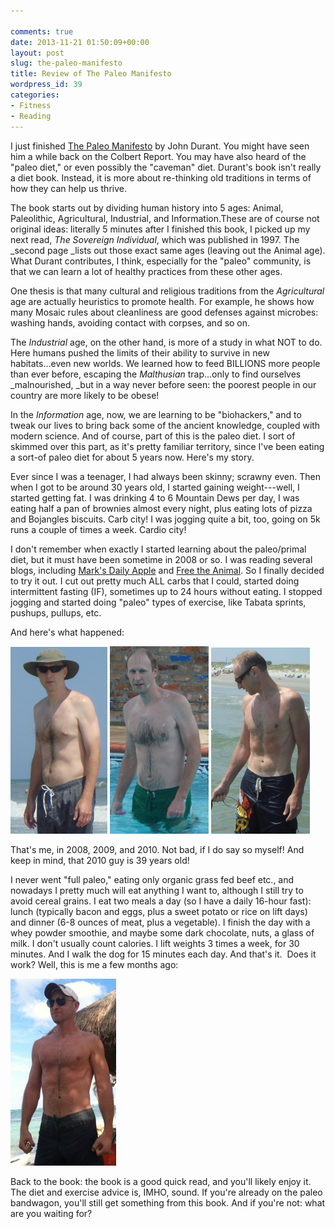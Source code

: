 ```yaml
---

comments: true
date: 2013-11-21 01:50:09+00:00
layout: post
slug: the-paleo-manifesto
title: Review of The Paleo Manifesto
wordpress_id: 39
categories:
- Fitness
- Reading
---
```


I just finished [The Paleo Manifesto](http://www.amazon.com/The-Paleo-Manifesto-Ancient-Lifelong/dp/0307889173) by John Durant. You might have seen him a while back on the Colbert Report. You may have also heard of the "paleo diet," or even possibly the "caveman" diet. Durant's book isn't really a diet book. Instead, it is more about re-thinking old traditions in terms of how they can help us thrive.

The book starts out by dividing human history into 5 ages: Animal, Paleolithic, Agricultural, Industrial, and Information.These are of course not original ideas: literally 5 minutes after I finished this book, I picked up my next read, _The Sovereign Individual_, which was published in 1997. The _second page _lists out those exact same ages (leaving out the Animal age). What Durant contributes, I think, especially for the "paleo" community, is that we can learn a lot of healthy practices from these other ages.

One thesis is that many cultural and religious traditions from the _Agricultural_ age are actually heuristics to promote health. For example, he shows how many Mosaic rules about cleanliness are good defenses against microbes: washing hands, avoiding contact with corpses, and so on.

The _Industrial_ age, on the other hand, is more of a study in what NOT to do. Here humans pushed the limits of their ability to survive in new habitats...even new worlds. We learned how to feed BILLIONS more people than ever before, escaping the _Malthusian_ trap...only to find ourselves _malnourished, _but in a way never before seen: the poorest people in our country are more likely to be obese!

In the _Information_ age, now, we are learning to be "biohackers," and to tweak our lives to bring back some of the ancient knowledge, coupled with modern science. And of course, part of this is the paleo diet. I sort of skimmed over this part, as it's pretty familiar territory, since I've been eating a sort-of paleo diet for about 5 years now. Here's my story.

Ever since I was a teenager, I had always been skinny; scrawny even. Then when I got to be around 30 years old, I started gaining weight---well, I started getting fat. I was drinking 4 to 6 Mountain Dews per day, I was eating half a pan of brownies almost every night, plus eating lots of pizza and Bojangles biscuits. Carb city! I was jogging quite a bit, too, going on 5k runs a couple of times a week. Cardio city!

I don't remember when exactly I started learning about the paleo/primal diet, but it must have been sometime in 2008 or so. I was reading several blogs, including [Mark's Daily Apple](http://www.marksdailyapple.com/#axzz2kHWKXZW1) and [Free the Animal](http://freetheanimal.com/). So I finally decided to try it out. I cut out pretty much ALL carbs that I could, started doing intermittent fasting (IF), sometimes up to 24 hours without eating. I stopped jogging and started doing "paleo" types of exercise, like Tabata sprints, pushups, pullups, etc.

And here's what happened:

[![Me in 2008](/images/08.jpg)](/images/08.jpg) [![Me in 2009](/images/09.jpg)](/images/09.jpg) [![Me in 2010](/images/10.jpg?w=158)](/images/10.jpg)

That's me, in 2008, 2009, and 2010. Not bad, if I do say so myself! And keep in mind, that 2010 guy is 39 years old!

I never went "full paleo," eating only organic grass fed beef etc., and nowadays I pretty much will eat anything I want to, although I still try to avoid cereal grains. I eat two meals a day (so I have a daily 16-hour fast): lunch (typically bacon and eggs, plus a sweet potato or rice on lift days) and dinner (6-8 ounces of meat, plus a vegetable). I finish the day with a whey powder smoothie, and maybe some dark chocolate, nuts, a glass of milk. I don't usually count calories. I lift weights 3 times a week, for 30 minutes. And I walk the dog for 15 minutes each day. And that's it.  Does it work? Well, this is me a few months ago:

[![photo](/images/13.jpg)](/images/13.jpg)

Back to the book: the book is a good quick read, and you'll likely enjoy it. The diet and exercise advice is, IMHO, sound. If you're already on the paleo bandwagon, you'll still get something from this book. And if you're not: what are you waiting for?
